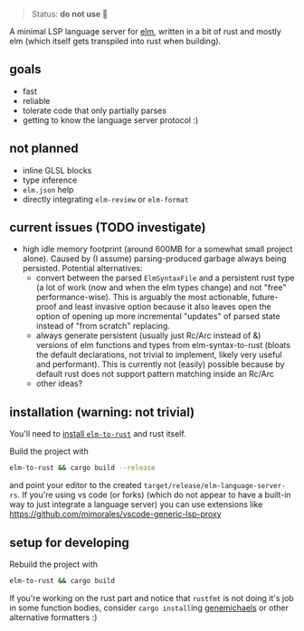 > Status: **do not use 💩**

A minimal LSP language server for [elm](https://elm-lang.org/), written in a bit of rust and mostly elm (which itself gets transpiled into rust when building).

## goals
- fast
- reliable
- tolerate code that only partially parses
- getting to know the language server protocol :)

## not planned
- inline GLSL blocks
- type inference
- `elm.json` help
- directly integrating `elm-review` or `elm-format`

## current issues (TODO investigate)
- high idle memory footprint (around 600MB for a somewhat small project alone).
  Caused by (I assume) parsing-produced garbage always being persisted.
  Potential alternatives:
    - convert between the parsed `ElmSyntaxFile` and a persistent rust type (a lot of work (now and when the elm types change) and not "free" performance-wise).
      This is arguably the most actionable, future-proof and least invasive option because it also leaves open the option of opening up more incremental "updates" of parsed state instead of "from scratch" replacing.
    - always generate persistent (usually just Rc/Arc instead of &) versions of elm functions and types from elm-syntax-to-rust (bloats the default declarations, not trivial to implement, likely very useful and performant). This is currently not (easily) possible because by default rust does not support pattern matching inside an Rc/Arc
    - other ideas?

## installation (warning: not trivial)
You'll need to [install `elm-to-rust`](https://github.com/lue-bird/elm-syntax-to-rust/tree/main/node-elm-to-rust) and rust itself.

Build the project with
```bash
elm-to-rust && cargo build --release
```

and point your editor to the created `target/release/elm-language-server-rs`.
If you're using vs code (or forks) (which do not appear to have a built-in way to just integrate a language server) you can use extensions like https://github.com/mjmorales/vscode-generic-lsp-proxy


## setup for developing
Rebuild the project with
```bash
elm-to-rust && cargo build
```

If you're working on the rust part and notice that
`rustfmt` is not doing it's job in some function bodies,
consider `cargo install`ing [genemichaels](https://github.com/andrewbaxter/genemichaels/blob/master/crates/genemichaels/readme.md)
or other alternative formatters :)
